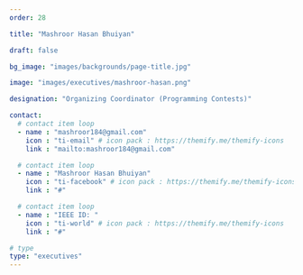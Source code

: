 ```yaml
---
order: 28

title: "Mashroor Hasan Bhuiyan"

draft: false

bg_image: "images/backgrounds/page-title.jpg"

image: "images/executives/mashroor-hasan.png"

designation: "Organizing Coordinator (Programming Contests)"

contact:
  # contact item loop
  - name : "mashroor184@gmail.com"
    icon : "ti-email" # icon pack : https://themify.me/themify-icons
    link : "mailto:mashroor184@gmail.com"

  # contact item loop
  - name : "Mashroor Hasan Bhuiyan"
    icon : "ti-facebook" # icon pack : https://themify.me/themify-icons
    link : "#"

  # contact item loop
  - name : "IEEE ID: "
    icon : "ti-world" # icon pack : https://themify.me/themify-icons
    link : "#"

# type
type: "executives"
---
```

